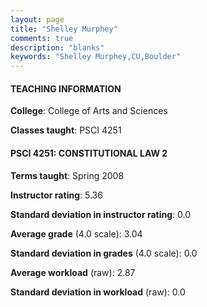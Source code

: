 ```yaml
---
layout: page
title: "Shelley Murphey" 
comments: true
description: "blanks"
keywords: "Shelley Murphey,CU,Boulder"
---
```

<head>
<script src="https://ajax.googleapis.com/ajax/libs/jquery/2.1.3/jquery.min.js"></script>
<script src="https://dl.dropboxusercontent.com/s/pc42nxpaw1ea4o9/highcharts.js?dl=0"></script>
<!-- <script src="../assets/js/highcharts.js"></script> -->
<style type="text/css">@font-face {
	font-family: "Bebas Neue";
	src: url(https://www.filehosting.org/file/details/544349/BebasNeue Regular.otf) format("opentype");
	}
	h1.Bebas { 
		font-family: "Bebas Neue", Verdana, Tahoma;
	}
</style>
</head>
	   
#### TEACHING INFORMATION

**College**: College of Arts and Sciences

**Classes taught**: PSCI 4251

#### PSCI 4251: CONSTITUTIONAL LAW 2

**Terms taught**: Spring 2008

**Instructor rating**: 5.36

**Standard deviation in instructor rating**: 0.0

**Average grade** (4.0 scale): 3.04

**Standard deviation in grades** (4.0 scale): 0.0

**Average workload** (raw): 2.87

**Standard deviation in workload** (raw): 0.0

